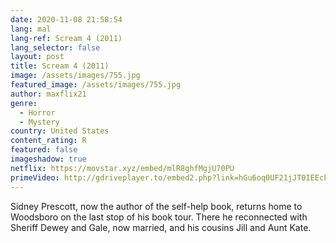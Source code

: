 ```yaml
---
date: 2020-11-08 21:58:54
lang: mal
lang-ref: Scream 4 (2011)
lang_selector: false
layout: post
title: Scream 4 (2011)
image: /assets/images/755.jpg
featured_image: /assets/images/755.jpg
author: maxflix21
genre:
  - Horror
  - Mystery
country: United States
content_rating: R
featured: false
imageshadow: true
netflix: https://movstar.xyz/embed/mlR8ghfMgjU70PU
primeVideo: http://gdriveplayer.to/embed2.php?link=hGu6oq0UF21jJT0IEEckvQCK2c7%252BEb6Fy8SWsFu6tmGtCw4NcaZ6f3cmGs%252BjGuMZ5t0FLxPRNYjAUVRGvFco%252FfG7xHEi7Md96xVf7BAWJRE8VEjtEUiKiendOa%252FMnLC1Pk9CCM3N3eDhTweGRDKMbkpEQ8q4gyGcqFntLmpJnky%252FqUAcdC4A4dLHOglNkSU%252FM%253D
---
```

Sidney Prescott, now the author of the self-help book, returns home to Woodsboro on the last stop of his book tour. There he reconnected with Sheriff Dewey and Gale, now married, and his cousins Jill and Aunt Kate.